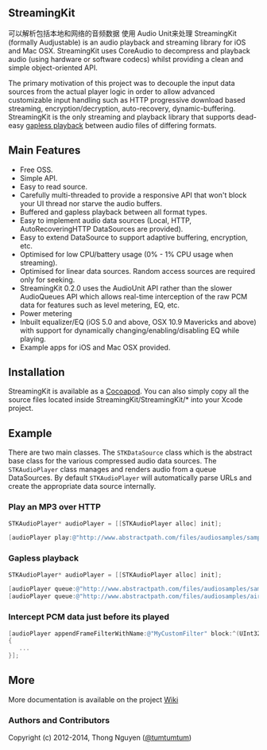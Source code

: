 ## StreamingKit
可以解析包括本地和网络的音频数据 使用 Audio Unit来处理
StreamingKit (formally Audjustable) is an audio playback and streaming library for iOS and Mac OSX.  StreamingKit uses CoreAudio to decompress and playback audio (using hardware or software codecs) whilst providing a clean and simple object-oriented API.

The primary motivation of this project was to decouple the input data sources from the actual player logic in order to allow advanced customizable input handling such as HTTP progressive download based streaming, encryption/decryption, auto-recovery, dynamic-buffering. StreamingKit is the only streaming and playback library that supports dead-easy [gapless playback](https://github.com/tumtumtum/StreamingKit/wiki/Gapless-playback) between audio files of differing formats.

## Main Features

* Free OSS.
* Simple API.
* Easy to read source.
* Carefully multi-threaded to provide a responsive API that won't block your UI thread nor starve the audio buffers.
* Buffered and gapless playback between all format types.
* Easy to implement audio data sources (Local, HTTP, AutoRecoveringHTTP DataSources are provided).
* Easy to extend DataSource to support adaptive buffering, encryption, etc.
* Optimised for low CPU/battery usage (0% - 1% CPU usage when streaming).
* Optimised for linear data sources. Random access sources are required only for seeking.
* StreamingKit 0.2.0 uses the AudioUnit API rather than the slower AudioQueues API which allows real-time interception of the raw PCM data for features such as level metering, EQ, etc.
* Power metering
* Inbuilt equalizer/EQ (iOS 5.0 and above, OSX 10.9 Mavericks and above) with support for dynamically changing/enabling/disabling EQ while playing.
* Example apps for iOS and Mac OSX provided.

## Installation

StreamingKit is available as a [Cocoapod](http://cocoapods.org/?q=StreamingKit). You can also simply copy all the source files located inside StreamingKit/StreamingKit/* into your Xcode project.

## Example

There are two main classes.  The `STKDataSource` class which is the abstract base class for the various compressed audio data sources. The `STKAudioPlayer` class manages and renders audio from a queue DataSources. By default `STKAudioPlayer` will automatically parse URLs and create the appropriate data source internally.

### Play an MP3 over HTTP


```objective-c
STKAudioPlayer* audioPlayer = [[STKAudioPlayer alloc] init];

[audioPlayer play:@"http://www.abstractpath.com/files/audiosamples/sample.mp3"];
```

### Gapless playback

```objective-c
STKAudioPlayer* audioPlayer = [[STKAudioPlayer alloc] init];

[audioPlayer queue:@"http://www.abstractpath.com/files/audiosamples/sample.mp3"];
[audioPlayer queue:@"http://www.abstractpath.com/files/audiosamples/airplane.aac"];

```


### Intercept PCM data just before its played

```objective-c
[audioPlayer appendFrameFilterWithName:@"MyCustomFilter" block:^(UInt32 channelsPerFrame, UInt32 bytesPerFrame, UInt32 frameCount, void* frames)
{
   ...
}];
````


## More

More documentation is available on the project [Wiki](https://github.com/tumtumtum/StreamingKit/wiki/_pages)

### Authors and Contributors
Copyright (c) 2012-2014, Thong Nguyen ([@tumtumtum](http://www.twitter.com/tumtumtum))
